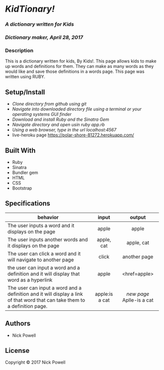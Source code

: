 # _KidTionary!_

### _A dictionary written for Kids_
### _Dictionary maker, April 28, 2017_


### Description

This is a dictionary written for kids, By Kids!. This page allows kids to make up words and definitions for them. They can make as many words as they would like and save those definitions in a words page. This page was written using RUBY.

## Setup/Install

* _Clone directory from github using git_
* _Navigate into downloaded directory file using a terminal or your operating systems GUI finder_
* _Download and install Ruby and the Sinatra Gem_
* _Navigate directory and open usin ruby app.rb_
* _Using a web browser, type in the url localhost:4567_
* live-heroku page https://polar-shore-81272.herokuapp.com/

## Built With

* Ruby
* Sinatra
* Bundler gem
* HTML
* CSS
* Bootstrap



## Specifications

| behavior |  input   |  output  |
|----------|:--------:|:--------:|
|The user inputs a word and it displays on the page|apple|apple|
|The user inputs another words and it displays on the page|apple, cat|apple, cat|
|The user can click a word and it will navigate to another page|click|another page|
|the user can input a word and a definition and it will display that word as a hyperlink|apple|<href=apple>|
|The user can input a word and a definition and it will display a link of that word that can take them to a definition page.|apple:is a cat|*new page* Aplle-is a cat|
## Authors

* Nick Powell

## License

Copyright © 2017 Nick Powell
